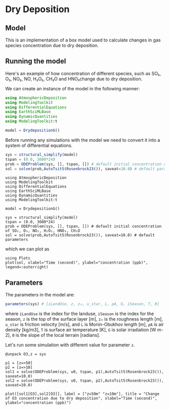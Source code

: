 # Dry Deposition
## Model
This is an implementation of a box model used to calculate changes in gas species concentration due to dry deposition.

## Running the model
Here's an example of how concentration of different species, such as SO₂, O₃, NO₂, NO, H₂O₂, CH₂O and HNO₃change due to dry deposition. 

We can create an instance of the model in the following manner:
```julia
using AtmosphericDeposition
using ModelingToolkit
using DifferentialEquations
using EarthSciMLBase
using DynamicQuantities
using ModelingToolkit:t

model = DrydepositionG()
```
Before running any simulations with the model we need to convert it into a system of differential equations.
```julia
sys = structural_simplify(model)
tspan = (0.0, 3600*24)
prob = ODEProblem(sys, [], tspan, []) # default initial concentration of SO₂, O₃, NO₂, H₂O₂, HNO₃, CH₂O
sol = solve(prob,AutoTsit5(Rosenbrock23()), saveat=10.0) # default parameters 
```

```@setup 1
using AtmosphericDeposition
using ModelingToolkit
using DifferentialEquations
using EarthSciMLBase
using DynamicQuantities
using ModelingToolkit:t

model = DrydepositionG()

sys = structural_simplify(model)
tspan = (0.0, 3600*24) 
prob = ODEProblem(sys, [], tspan, []) # default initial concentration of SO₂, O₃, NO₂, H₂O₂, HNO₃, CH₂O
sol = solve(prob,AutoTsit5(Rosenbrock23()), saveat=10.0) # default parameters 
```

which we can plot as
```@example 1
using Plots
plot(sol, xlabel="Time (second)", ylabel="concentration (ppb)", legend=:outerright)
```

## Parameters
The parameters in the model are:
```julia
parameters(sys) # [iLandUse, z, z₀, u_star, L, ρA, G, iSeason, T, θ]
```
where ```iLandUse``` is the index for the landuse, ```iSeason``` is the index for the season, ```z``` is the top of the surface layer [m], ```z₀``` is the roughness length [m], ```u_star``` is friction velocity [m/s], and ```L``` is Monin-Obukhov length [m], ```ρA``` is air density [kg/m3], ```T``` is surface air temperature [K], ```G``` is solar irradiation [W m-2], ```Θ``` is the slope of the local terrain [radians].

Let's run some simulation with different value for parameter ```z```. 
```@example 1
@unpack O3,z = sys

p1 = [z=>50]
p2 = [z=>10]
sol1 = solve(ODEProblem(sys, u0, tspan, p1),AutoTsit5(Rosenbrock23()), saveat=10.0)
sol2 = solve(ODEProblem(sys, u0, tspan, p2),AutoTsit5(Rosenbrock23()), saveat=10.0)

plot([sol1[O3],sol2[O3]], label = ["z=50m" "z=10m"], title = "Change of O3 concentration due to dry deposition", xlabel="Time (second)", ylabel="concentration (ppb)")
```
